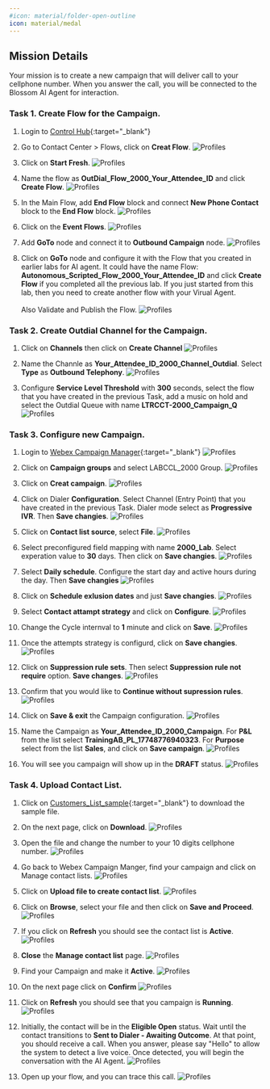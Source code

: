 ```yaml
---
#icon: material/folder-open-outline
icon: material/medal
---
```


## Mission Details

Your mission is to create a new campaign that will deliver call to your cellphone number. When you answer the call, you will be connected to the Blossom AI Agent for interaction.


### Task 1. Create Flow for the Campaign. 

1. Login to [Control Hub](https://admin.webex.com){:target="_blank"}

2. Go to Contact Center > Flows, click on **Creat Flow**.
   ![Profiles](../graphics/Lab1_AI_Agent/8.3.png)

3. Click on **Start Fresh**.
   ![Profiles](../graphics/Lab1_AI_Agent/8.4.png)

4. Name the flow as **<span class="attendee-id-container">OutDial_Flow_2000_<span class="attendee-id-placeholder" data-prefix="OutDial_Flow_2000_">Your_Attendee_ID</span><span class="copy" title="Click to copy!"></span></span>** and click **Create Flow**.
   ![Profiles](../graphics/Lab1_AI_Agent/8.5.png)

6. In the Main Flow, add **End Flow** block and connect **New Phone Contact** block to the **End Flow** block. 
   ![Profiles](../graphics/Lab1_AI_Agent/8.6.gif)

7. Click on the **Event Flows**.
   ![Profiles](../graphics/Lab1_AI_Agent/8.7.png)

8. Add **GoTo** node and connect it to **Outbound Campaign** node. 
   ![Profiles](../graphics/Lab1_AI_Agent/8.8.gif)

9. Click on **GoTo** node and configure it with the Flow that you created in earlier labs for AI agent. It could have the name Flow: **<span class="attendee-id-container">Autonomous_Scripted_Flow_2000_<span class="attendee-id-placeholder" data-prefix="Autonomous_Scripted_Flow_2000_">Your_Attendee_ID</span><span class="copy" title="Click to copy!"></span></span>** and click **Create Flow** if you completed all the previous lab. If you just started from this lab, then you need to create another flow with your Virual Agent. </br></br> Also Validate and Publish the Flow. 
   ![Profiles](../graphics/Lab1_AI_Agent/8.9.gif)

### Task 2. Create Outdial Channel for the Campaign.

1. Click on **Channels** then click on **Create Channel** 
   ![Profiles](../graphics/Lab1_AI_Agent/8.10.png)

2. Name the Channle as **<span class="attendee-id-container"><span class="attendee-id-placeholder" data-suffix="_2000_Channel_Outdial">Your_Attendee_ID</span>_2000_Channel_Outdial<span   class="copy" title="Click to copy!"></span></span>**. Select **Type** as **Outbound Telephony**.
   ![Profiles](../graphics/Lab1_AI_Agent/8.11.png)

3. Configure **Service Level Threshold** with **300** seconds, select the flow that you have created in the previous Task, add a music on hold and select the Outdial Queue with name **LTRCCT-2000_Campaign_Q**<span class="copy-static" title="Click to copy!" data-copy-text="LTRCCT-2000_Campaign_Q "><span class="copy"></span></span>
   ![Profiles](../graphics/Lab1_AI_Agent/8.12.png)


### Task 3. Configure new Campaign. 

1. Login to [Webex Campaign Manager](https://traininglab.wxcc.webexcampaign.us/nextgen){:target="_blank"}
   ![Profiles](../graphics/Lab1_AI_Agent/8.1.png)

2. Click on **Campaign groups** and select LABCCL_2000 Group. 
   ![Profiles](../graphics/Lab1_AI_Agent/8.2.png)

3. Click on **Creat campaign**.
   ![Profiles](../graphics/Lab1_AI_Agent/8.13.png)

4. Click on Dialer **Configuration**. Select Channel (Entry Point) that you have created in the previous Task. Dialer mode select as **Progressive IVR**. Then **Save changies**.
   ![Profiles](../graphics/Lab1_AI_Agent/8.14.png)

5. Click on **Contact list source**, select **File**. 
   ![Profiles](../graphics/Lab1_AI_Agent/8.15.png)

6. Select preconfigured field mapping with name **2000_Lab**. Select experation value to **30** days. Then click on **Save changies**.
   ![Profiles](../graphics/Lab1_AI_Agent/8.16.png)

7. Select **Daily schedule**. Configure the start day and active hours during the day. Then **Save changies**
   ![Profiles](../graphics/Lab1_AI_Agent/8.17.png)

8. Click on **Schedule exlusion dates** and just **Save changies**.
   ![Profiles](../graphics/Lab1_AI_Agent/8.18.png)

9. Select **Contact attampt strategy** and click on **Configure**.
   ![Profiles](../graphics/Lab1_AI_Agent/8.19.png)

10. Change the Cycle internval to **1** minute and click on **Save**.
   ![Profiles](../graphics/Lab1_AI_Agent/8.20.png)

11. Once the attempts strategy is configurd, click on **Save changies**.
   ![Profiles](../graphics/Lab1_AI_Agent/8.21.png)

12. Click on **Suppression rule sets**. Then select **Suppression rule not require** option. **Save changes**.
   ![Profiles](../graphics/Lab1_AI_Agent/8.22.png)

13. Confirm that you would like to **Continue without supression rules**. 
   ![Profiles](../graphics/Lab1_AI_Agent/8.23.png)

14. Click on **Save & exit** the Campaign configuration. 
   ![Profiles](../graphics/Lab1_AI_Agent/8.24.png)

15. Name the Campaign as **<span class="attendee-id-placeholder">Your_Attendee_ID</span>_2000_Campaign**. For **P&L** from the list select **TrainingAB_PL_17748776940323**. For **Purpose** select from the list **Sales**, and click on **Save campaign**.
   ![Profiles](../graphics/Lab1_AI_Agent/8.26.png)

16. You will see you campaign will show up in the **DRAFT** status. 
   ![Profiles](../graphics/Lab1_AI_Agent/8.27.png)

### Task 4. Upload Contact List. 

1. Click on [Customers_List_sample](https://drive.google.com/file/d/1fvHfKhbtPtU6uBmRa7ngEN5bfDHUX7Cz/view?usp=sharing){:target="_blank"} to download the sample file.

2. On the next page, click on **Download**.
   ![Profiles](../graphics/Lab1_AI_Agent/8.28.png)

3. Open the file and change the number to your 10 digits cellphone number. 
   ![Profiles](../graphics/Lab1_AI_Agent/8.29.gif)

4. Go back to Webex Campaign Manger, find your campaign and click on Manage contact lists. 
   ![Profiles](../graphics/Lab1_AI_Agent/8.30.png)

5. Click on **Upload file to create contact list**.
   ![Profiles](../graphics/Lab1_AI_Agent/8.31.png)

6. Click on **Browse**, select your file and then click on **Save and Proceed**.
   ![Profiles](../graphics/Lab1_AI_Agent/8.32.png)

7. If you click on **Refresh** you should see the contact list is **Active**. 
   ![Profiles](../graphics/Lab1_AI_Agent/8.33.gif)

8. **Close** the **Manage contact list** page. 
   ![Profiles](../graphics/Lab1_AI_Agent/8.34.png)

9. Find your Campaign and make it **Active**.
   ![Profiles](../graphics/Lab1_AI_Agent/8.35.png)

10. On the next page click on **Confirm** 
   ![Profiles](../graphics/Lab1_AI_Agent/8.36.png)

11. Click on **Refresh** you should see that you campaign is **Running**. 
   ![Profiles](../graphics/Lab1_AI_Agent/8.37.gif)

12. Initially, the contact will be in the **Eligible Open** status. Wait until the contact transitions to **Sent to Dialer - Awaiting Outcome**. At that point, you should receive a call. When you answer, please say "Hello" to allow the system to detect a live voice. Once detected, you will begin the conversation with the AI Agent.
   ![Profiles](../graphics/Lab1_AI_Agent/8.39.png)

13. Open up your flow, and you can trace this call. 
   ![Profiles](../graphics/Lab1_AI_Agent/8.40.png)

